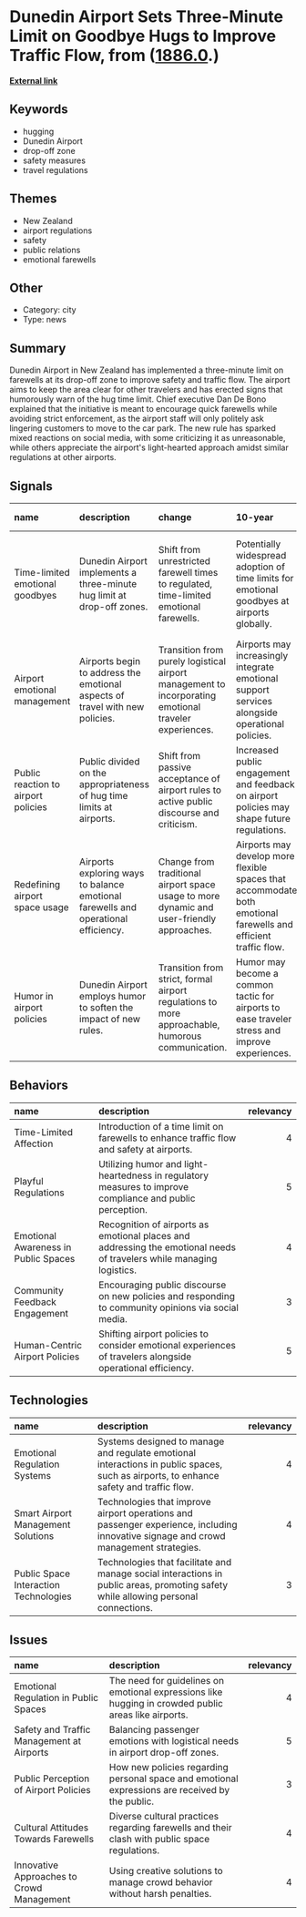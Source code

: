 # __Dunedin Airport Sets Three-Minute Limit on Goodbye Hugs to Improve Traffic Flow__, from ([1886.0](https://kghosh.substack.com/p/1886.0).)

__[External link](https://www.theguardian.com/world/2024/oct/21/new-zealand-dunedin-aiport-hug-sign-cap-3-minute)__



## Keywords

* hugging
* Dunedin Airport
* drop-off zone
* safety measures
* travel regulations

## Themes

* New Zealand
* airport regulations
* safety
* public relations
* emotional farewells

## Other

* Category: city
* Type: news

## Summary

Dunedin Airport in New Zealand has implemented a three-minute limit on farewells at its drop-off zone to improve safety and traffic flow. The airport aims to keep the area clear for other travelers and has erected signs that humorously warn of the hug time limit. Chief executive Dan De Bono explained that the initiative is meant to encourage quick farewells while avoiding strict enforcement, as the airport staff will only politely ask lingering customers to move to the car park. The new rule has sparked mixed reactions on social media, with some criticizing it as unreasonable, while others appreciate the airport's light-hearted approach amidst similar regulations at other airports.

## Signals

| name                                | description                                                                        | change                                                                                                | 10-year                                                                                                         | driving-force                                                                                     |   relevancy |
|:------------------------------------|:-----------------------------------------------------------------------------------|:------------------------------------------------------------------------------------------------------|:----------------------------------------------------------------------------------------------------------------|:--------------------------------------------------------------------------------------------------|------------:|
| Time-limited emotional goodbyes     | Dunedin Airport implements a three-minute hug limit at drop-off zones.             | Shift from unrestricted farewell times to regulated, time-limited emotional farewells.                | Potentially widespread adoption of time limits for emotional goodbyes at airports globally.                     | Growing demand for efficient airport traffic management alongside emotional traveler experiences. |           4 |
| Airport emotional management        | Airports begin to address the emotional aspects of travel with new policies.       | Transition from purely logistical airport management to incorporating emotional traveler experiences. | Airports may increasingly integrate emotional support services alongside operational policies.                  | Recognition of the emotional challenges faced by travelers during departures and arrivals.        |           4 |
| Public reaction to airport policies | Public divided on the appropriateness of hug time limits at airports.              | Shift from passive acceptance of airport rules to active public discourse and criticism.              | Increased public engagement and feedback on airport policies may shape future regulations.                      | The rise of social media amplifying public opinion and feedback mechanisms.                       |           3 |
| Redefining airport space usage      | Airports exploring ways to balance emotional farewells and operational efficiency. | Change from traditional airport space usage to more dynamic and user-friendly approaches.             | Airports may develop more flexible spaces that accommodate both emotional farewells and efficient traffic flow. | The need to optimize space while considering traveler emotions and experiences.                   |           4 |
| Humor in airport policies           | Dunedin Airport employs humor to soften the impact of new rules.                   | Transition from strict, formal airport regulations to more approachable, humorous communication.      | Humor may become a common tactic for airports to ease traveler stress and improve experiences.                  | A desire to create a more pleasant and less stressful travel environment.                         |           3 |

## Behaviors

| name                                 | description                                                                                                           |   relevancy |
|:-------------------------------------|:----------------------------------------------------------------------------------------------------------------------|------------:|
| Time-Limited Affection               | Introduction of a time limit on farewells to enhance traffic flow and safety at airports.                             |           4 |
| Playful Regulations                  | Utilizing humor and light-heartedness in regulatory measures to improve compliance and public perception.             |           5 |
| Emotional Awareness in Public Spaces | Recognition of airports as emotional places and addressing the emotional needs of travelers while managing logistics. |           4 |
| Community Feedback Engagement        | Encouraging public discourse on new policies and responding to community opinions via social media.                   |           3 |
| Human-Centric Airport Policies       | Shifting airport policies to consider emotional experiences of travelers alongside operational efficiency.            |           5 |

## Technologies

| name                                  | description                                                                                                                            |   relevancy |
|:--------------------------------------|:---------------------------------------------------------------------------------------------------------------------------------------|------------:|
| Emotional Regulation Systems          | Systems designed to manage and regulate emotional interactions in public spaces, such as airports, to enhance safety and traffic flow. |           4 |
| Smart Airport Management Solutions    | Technologies that improve airport operations and passenger experience, including innovative signage and crowd management strategies.   |           4 |
| Public Space Interaction Technologies | Technologies that facilitate and manage social interactions in public areas, promoting safety while allowing personal connections.     |           3 |

## Issues

| name                                      | description                                                                                          |   relevancy |
|:------------------------------------------|:-----------------------------------------------------------------------------------------------------|------------:|
| Emotional Regulation in Public Spaces     | The need for guidelines on emotional expressions like hugging in crowded public areas like airports. |           4 |
| Safety and Traffic Management at Airports | Balancing passenger emotions with logistical needs in airport drop-off zones.                        |           5 |
| Public Perception of Airport Policies     | How new policies regarding personal space and emotional expressions are received by the public.      |           3 |
| Cultural Attitudes Towards Farewells      | Diverse cultural practices regarding farewells and their clash with public space regulations.        |           4 |
| Innovative Approaches to Crowd Management | Using creative solutions to manage crowd behavior without harsh penalties.                           |           4 |